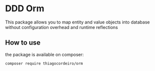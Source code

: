 # DDD Orm

This package allows you to map entity and value objects into database without configuration overhead and runtime reflections

## How to use
the package is available on composer:
```
composer require thiagocordeiro/orm
```
